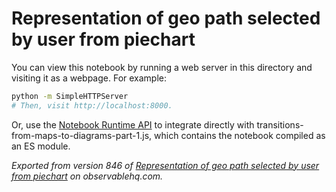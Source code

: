 # Representation of geo path selected by user from piechart

You can view this notebook by running a web server in this directory and
visiting it as a webpage. For example:

```sh
python -m SimpleHTTPServer
# Then, visit http://localhost:8000.
```

Or, use the [Notebook Runtime API](https://github.com/observablehq/notebook-runtime) to
integrate directly with transitions-from-maps-to-diagrams-part-1.js, which contains the notebook compiled as an
ES module.

*Exported from version 846 of [Representation of geo path selected by user from piechart](https://beta.observablehq.com/@ahmedaldahshoury/transitions-from-maps-to-diagrams-part-1) on observablehq.com.*